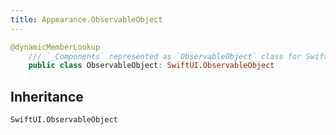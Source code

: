 ```yaml
---
title: Appearance.ObservableObject
---
```


``` swift
@dynamicMemberLookup
    /// `_Components` represented as `ObservableObject` class for SwiftUI requirements.
    public class ObservableObject: SwiftUI.ObservableObject 
```

## Inheritance

`SwiftUI.ObservableObject`
